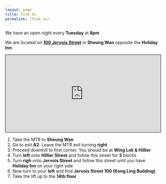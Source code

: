 ```yaml
---
layout: page
title: Find Us
permalink: /find_us/
---
```


We have an open night every **Tuesday** at **8pm**

We are located on [**100 Jervois Street**](https://www.google.com.hk/maps/place/Dim+Sum+Labs/@22.2851059,114.1496914,18z/data=!3m1!4b1!4m5!3m4!1s0x3404007c10d1e7d5:0xa9266cfd045673da!8m2!3d22.2851059!4d114.1507884?hl=en) in **Sheung Wan** opposite the **Holiday Inn**

<iframe src="https://www.google.com/maps/embed?pb=!1m28!1m12!1m3!1d1097.5791000207087!2d114.15150891880637!3d22.285514617065417!2m3!1f0!2f0!3f0!3m2!1i1024!2i768!4f13.1!4m13!3e2!4m5!1s0x3404007c51e3aaa1%3A0x5d773ec5c8d1aea0!2sA2!3m2!1d22.2862187!2d114.1521221!4m5!1s0x3404007c10d1e7d5%3A0xa9266cfd045673da!2sDim+Sum+Labs%2C+Hong+Kong!3m2!1d22.285105899999998!2d114.1507884!5e0!3m2!1sen!2shk!4v1481891638859" style="width: 1px; min-width: 100%; *width: 100%; min-height: 250px; border: 1px solid black;" allowfullscreen></iframe>

1. Take the MTR to **Sheung Wan**
2. Go to exit **A2**. Leave the MTR exit turning **right**
3. Proceed downhill to first corner. You should be at **Wing Lok & Hillier**
4. Turn **left** onto **Hillier Street** and follow this street for **3** blocks
5. Turn **righ** onto **Jervois Street** and follow this street until you have **Holiday Inn** on your right side
6. Now turn to your **left** and find **Jervois Street 100 (Kong Ling Building)**
7. Take the lift up to the **14th floor**
